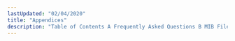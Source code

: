 ```yaml
---
lastUpdated: "02/04/2020"
title: "Appendices"
description: "Table of Contents A Frequently Asked Questions B MIB Files C SMTP Response Codes D Example LDAP webui common conf File E Log Formats F Message Responses G Key Binding Reference for ec console H Disclaimer I Copyrights J Acronyms..."
---
```


